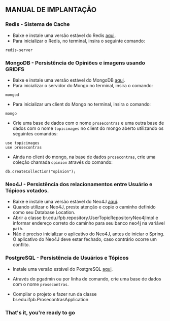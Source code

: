 ## MANUAL DE IMPLANTAÇÃO

### Redis - Sistema de Cache

- Baixe e instale uma versão estável do Redis [aqui](http://redis.io/download).
- Para inicializar o Redis, no terminal, insira o seguinte comando:
```
redis-server
```

### MongoDB - Persistência de Opiniões e imagens usando GRIDFS

- Baixe e instale uma versão estável do MongoDB [aqui](https://www.mongodb.com/download-center).
- Para inicializar o servidor do Mongo no terminal, insira o comando: 
```
mongod
```
- Para inicializar um client do Mongo no terminal, insira o comando: 
```
mongo
```
- Crie uma base de dados com o nome `prosecontras` e uma outra base de dados com o nome `topicimages` no client do mongo aberto utilizando os seguintes comandos:
```
use topicimages
use prosecontras
```
- Ainda no client do mongo, na base de dados `prosecontras`, crie uma coleção chamada `opinion` através do comando:
```
db.createCollection("opinion");
```

### Neo4J - Persistência dos relacionamentos entre Usuário e Tópicos votados.
- Baixe e instale uma versão estável do Neo4J [aqui](https://neo4j.com/download/).
- Quando utilizar o Neo4J, preste atenção e copie o caminho definido como seu Database Location.
- Abrir a classe br.edu.ifpb.repository.UserTopicRepositoryNeo4jImpl e informar endereço correto do caminho para seu banco neo4j na variável `path`.
- Não é preciso inicializar o aplicativo do Neo4J, antes de iniciar o Spring. O aplicativo do Neo4J deve estar fechado, caso contrário ocorre um conflito. 

### PostgreSQL - Persistência de Usuários e Tópicos

- Instale uma versão estável do PostgreSQL [aqui](https://www.postgresql.org/download/).
- Através do pgadmin ou por linha de comando, crie uma base de dados com o nome `prosecontras`.


- Compilar o projeto e fazer run da classe br.edu.ifpb.ProsecontrasApplication

### That's it, you're ready to go


